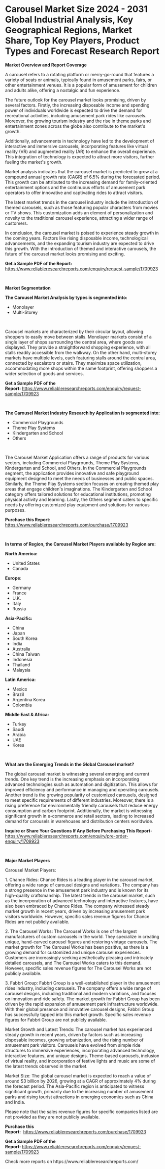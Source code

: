 <p><h1>Carousel Market Size 2024 - 2031 Global Industrial Analysis, Key Geographical Regions, Market Share, Top Key Players, Product Types and Forecast Research Report</h1></p><p><strong>Market Overview and Report Coverage</strong></p>
<p><p>A carousel refers to a rotating platform or merry-go-round that features a variety of seats or animals, typically found in amusement parks, fairs, or other entertainment venues. It is a popular form of amusement for children and adults alike, offering a nostalgic and fun experience.</p><p>The future outlook for the carousel market looks promising, driven by several factors. Firstly, the increasing disposable income and spending power of individuals worldwide is expected to drive the demand for recreational activities, including amusement park rides like carousels. Moreover, the growing tourism industry and the rise in theme parks and entertainment zones across the globe also contribute to the market's growth.</p><p>Additionally, advancements in technology have led to the development of interactive and immersive carousels, incorporating features like virtual reality (VR) and augmented reality (AR) to enhance the overall experience. This integration of technology is expected to attract more visitors, further fueling the market's growth.</p><p>Market analysis indicates that the carousel market is predicted to grow at a compound annual growth rate (CAGR) of 6.5% during the forecasted period. This growth can be attributed to the increasing demand for family-oriented entertainment options and the continuous efforts of amusement park operators to offer innovative and captivating rides to attract visitors.</p><p>The latest market trends in the carousel industry include the introduction of themed carousels, such as those featuring popular characters from movies or TV shows. This customization adds an element of personalization and novelty to the traditional carousel experience, attracting a wider range of customers.</p><p>In conclusion, the carousel market is poised to experience steady growth in the coming years. Factors like rising disposable income, technological advancements, and the expanding tourism industry are expected to drive this growth. With the introduction of themed and interactive carousels, the future of the carousel market looks promising and exciting.</p></p>
<p><strong>Get a Sample PDF of the Report:</strong> <a href="https://www.reliableresearchreports.com/enquiry/request-sample/1709923">https://www.reliableresearchreports.com/enquiry/request-sample/1709923</a></p>
<p>&nbsp;</p>
<p><strong>Market Segmentation</strong></p>
<p><strong>The Carousel Market Analysis by types is segmented into:</strong></p>
<p><ul><li>Monolayer</li><li>Multi-Storey</li></ul></p>
<p>&nbsp;</p>
<p><p>Carousel markets are characterized by their circular layout, allowing shoppers to easily move between stalls. Monolayer markets consist of a single layer of shops surrounding the central area, where goods are displayed. They provide a straightforward shopping experience, with all stalls readily accessible from the walkway. On the other hand, multi-storey markets have multiple levels, each featuring stalls around the central area, connected by escalators or stairs. They maximize space utilization, accommodating more shops within the same footprint, offering shoppers a wider selection of goods and services.</p></p>
<p><strong>Get a Sample PDF of the Report:</strong>&nbsp;<a href="https://www.reliableresearchreports.com/enquiry/request-sample/1709923">https://www.reliableresearchreports.com/enquiry/request-sample/1709923</a></p>
<p>&nbsp;</p>
<p><strong>The Carousel Market Industry Research by Application is segmented into:</strong></p>
<p><ul><li>Commercial Playgrounds</li><li>Theme Play Systems</li><li>Kindergarten and School</li><li>Others</li></ul></p>
<p>&nbsp;</p>
<p><p>The Carousel Market Application offers a range of products for various sectors, including Commercial Playgrounds, Theme Play Systems, Kindergarten and School, and Others. In the Commercial Playgrounds segment, the application provides innovative and safe playground equipment designed to meet the needs of businesses and public spaces. Similarly, the Theme Play Systems section focuses on creating themed play areas that engage children's imaginations. The Kindergarten and School category offers tailored solutions for educational institutions, promoting physical activity and learning. Lastly, the Others segment caters to specific needs by offering customized play equipment and solutions for various purposes.</p></p>
<p><strong>Purchase this Report:</strong>&nbsp; <a href="https://www.reliableresearchreports.com/purchase/1709923">https://www.reliableresearchreports.com/purchase/1709923</a></p>
<p>&nbsp;</p>
<p><strong>In terms of Region, the Carousel Market Players available by Region are:</strong></p>
<p>
    <p> <strong> North America: </strong>
        <ul>
            <li>United States</li>
            <li>Canada</li>
        </ul>
        </p> 
    <p> <strong> Europe: </strong>
        <ul>
            <li>Germany</li>
            <li>France</li>
            <li>U.K.</li>
            <li>Italy</li>
            <li>Russia</li>
        </ul>
        </p> 
    <p> <strong> Asia-Pacific: </strong>
        <ul>
            <li>China</li>
            <li>Japan</li>
            <li>South Korea</li>
            <li>India</li>
            <li>Australia</li>
            <li>China Taiwan</li>
            <li>Indonesia</li>
            <li>Thailand</li>
            <li>Malaysia</li>
        </ul>
        </p> 
    <p> <strong> Latin America: </strong>
        <ul>
            <li>Mexico</li>
            <li>Brazil</li>
            <li>Argentina Korea</li>
            <li>Colombia</li>
        </ul>
        </p> 
    <p> <strong> Middle East & Africa: </strong>
        <ul>
            <li>Turkey</li>
            <li>Saudi</li>
            <li>Arabia</li>
            <li>UAE</li>
            <li>Korea</li>
        </ul>
    </p>
    </p>
<p>&nbsp;</p>
<p><strong>What are the Emerging Trends in the Global Carousel market?</strong></p>
<p><p>The global carousel market is witnessing several emerging and current trends. One key trend is the increasing emphasis on incorporating advanced technologies such as automation and digitization. This allows for improved efficiency and performance in managing and operating carousels. Another trend is the growing popularity of customized carousels, designed to meet specific requirements of different industries. Moreover, there is a rising preference for environmentally friendly carousels that reduce energy consumption and carbon footprint. Additionally, the market is witnessing significant growth in e-commerce and retail sectors, leading to increased demand for carousels in warehouses and distribution centers worldwide.</p></p>
<p><strong>Inquire or Share Your Questions If Any Before Purchasing This Report</strong>- <a href="https://www.reliableresearchreports.com/enquiry/pre-order-enquiry/1709923">https://www.reliableresearchreports.com/enquiry/pre-order-enquiry/1709923</a></p>
<p>&nbsp;</p>
<p><strong>Major Market Players</strong></p>
<p><p>Carousel Market Players:</p><p>1. Chance Rides: Chance Rides is a leading player in the carousel market, offering a wide range of carousel designs and variations. The company has a strong presence in the amusement park industry and is known for its high-quality craftsmanship. The latest trends in the carousel market, such as the incorporation of advanced technology and interactive features, have also been embraced by Chance Rides. The company witnessed steady market growth in recent years, driven by increasing amusement park visitors worldwide. However, specific sales revenue figures for Chance Rides are not publicly available.</p><p>2. The Carousel Works: The Carousel Works is one of the largest manufacturers of custom carousels in the world. They specialize in creating unique, hand-carved carousel figures and restoring vintage carousels. The market growth for The Carousel Works has been positive, as there is a growing demand for customized and unique carousel experiences. Customers are increasingly seeking aesthetically pleasing and intricately detailed carousels, and The Carousel Works caters to this demand. However, specific sales revenue figures for The Carousel Works are not publicly available.</p><p>3. Fabbri Group: Fabbri Group is a well-established player in the amusement rides industry, including carousels. The company offers a wide range of carousel designs, including traditional and modern variations, and focuses on innovation and ride safety. The market growth for Fabbri Group has been driven by the rapid expansion of amusement park infrastructure worldwide. With their global presence and innovative carousel designs, Fabbri Group has successfully tapped into this market growth. Specific sales revenue figures for Fabbri Group are not publicly available.</p><p>Market Growth and Latest Trends: The carousel market has experienced steady growth in recent years, driven by factors such as increasing disposable incomes, growing urbanization, and the rising number of amusement park visitors. Carousels have evolved from simple ride structures to immersive experiences, incorporating advanced technology, interactive features, and unique designs. Theme-based carousels, inclusion of virtual reality, and incorporation of festive lights and music are some of the latest trends observed in the market.</p><p>Market Size: The global carousel market is expected to reach a value of around $3 billion by 2026, growing at a CAGR of approximately 4% during the forecast period. The Asia-Pacific region is anticipated to witness significant growth, primarily due to the increasing number of amusement parks and rising tourist attractions in emerging economies such as China and India.</p><p>Please note that the sales revenue figures for specific companies listed are not provided as they are not publicly available.</p></p>
<p><strong>Purchase this Report:</strong>&nbsp;&nbsp;<a href="https://www.reliableresearchreports.com/purchase/1709923">https://www.reliableresearchreports.com/purchase/1709923</a></p>
<p></p>
<p><strong>Get a Sample PDF of the Report:</strong>&nbsp;<a href="https://www.reliableresearchreports.com/enquiry/request-sample/1709923">https://www.reliableresearchreports.com/enquiry/request-sample/1709923</a></p>
<p>Check more reports on https://www.reliableresearchreports.com/</p>